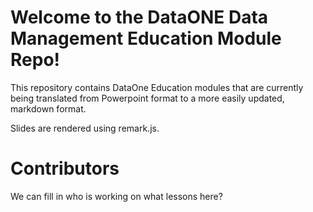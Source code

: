 
# Welcome to the DataONE Data Management Education Module Repo!

This repository contains DataOne Education modules that are currently being translated from Powerpoint format to a more easily updated, markdown format.

Slides are rendered using remark.js.

# Contributors

We can fill in who is working on what lessons here?
